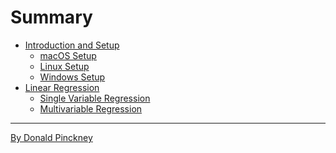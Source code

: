 # Summary


- [Introduction and Setup](ch1-setup/intro.md)
    - [macOS Setup](ch1-setup/mac.md)
    - [Linux Setup](ch1-setup/linux.md)
    - [Windows Setup](ch1-setup/windows.md)
- [Linear Regression](ch2-linreg/intro.md)
    - [Single Variable Regression]()
    - [Multivariable Regression]()
---
[By Donald Pinckney](http://index)























































